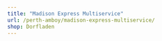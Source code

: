 ```yaml
---
title: "Madison Express Multiservice"
url: /perth-amboy/madison-express-multiservice/
shop: Dorfladen
---
```

